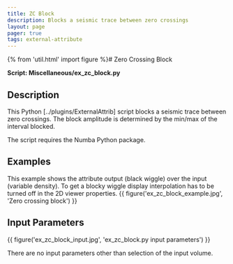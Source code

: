 ```yaml
---
title: ZC Block
description: Blocks a seismic trace between zero crossings
layout: page
pager: true
tags: external-attribute
---
```


{% from 'util.html' import figure %}# Zero Crossing Block

__Script: Miscellaneous/ex_zc_block.py__

## Description
This Python [../plugins/ExternalAttrib] script blocks a seismic trace between zero crossings. The block amplitude is determined by the min/max of the interval blocked.

The script requires the Numba Python package.

## Examples
This example shows the attribute output (black wiggle) over the input (variable density). To get a blocky wiggle display interpolation has to be turned off in the 2D viewer properties. 
{{ figure('ex_zc_block_example.jpg', 'Zero crossing block') }}

## Input Parameters
{{ figure('ex_zc_block_input.jpg', 'ex_zc_block.py input parameters') }}

There are no input parameters other than selection of the input volume.




